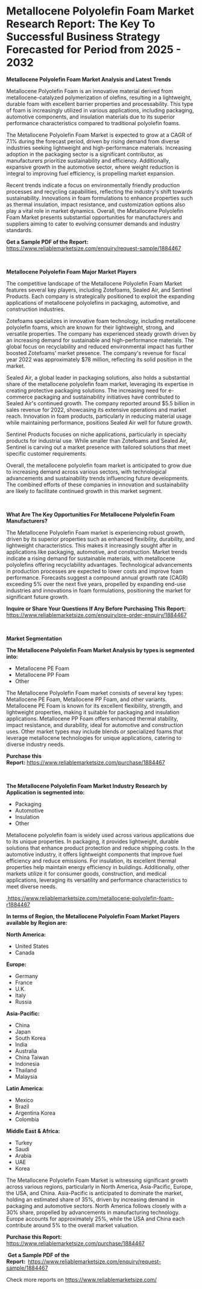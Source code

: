 <p><h1>Metallocene Polyolefin Foam Market Research Report: The Key To Successful Business Strategy Forecasted for Period from 2025 - 2032</h1></p><p><strong>Metallocene Polyolefin Foam Market Analysis and Latest Trends</strong></p>
<p><p>Metallocene Polyolefin Foam is an innovative material derived from metallocene-catalyzed polymerization of olefins, resulting in a lightweight, durable foam with excellent barrier properties and processability. This type of foam is increasingly utilized in various applications, including packaging, automotive components, and insulation materials due to its superior performance characteristics compared to traditional polyolefin foams.</p><p>The Metallocene Polyolefin Foam Market is expected to grow at a CAGR of 7.1% during the forecast period, driven by rising demand from diverse industries seeking lightweight and high-performance materials. Increasing adoption in the packaging sector is a significant contributor, as manufacturers prioritize sustainability and efficiency. Additionally, expansive growth in the automotive sector, where weight reduction is integral to improving fuel efficiency, is propelling market expansion.</p><p>Recent trends indicate a focus on environmentally friendly production processes and recycling capabilities, reflecting the industry's shift towards sustainability. Innovations in foam formulations to enhance properties such as thermal insulation, impact resistance, and customization options also play a vital role in market dynamics. Overall, the Metallocene Polyolefin Foam Market presents substantial opportunities for manufacturers and suppliers aiming to cater to evolving consumer demands and industry standards.</p></p>
<p><strong>Get a Sample PDF of the Report:&nbsp;</strong> <a href="https://www.reliablemarketsize.com/enquiry/request-sample/1884467?utm_campaign=2453&utm_medium=2&utm_source=Github&utm_content=ia&utm_term=03042025&utm_id=metallocene-polyolefin-foam">https://www.reliablemarketsize.com/enquiry/request-sample/1884467</a></p>
<p>&nbsp;</p>
<p><strong>Metallocene Polyolefin Foam Major Market Players</strong></p>
<p><p>The competitive landscape of the Metallocene Polyolefin Foam Market features several key players, including Zotefoams, Sealed Air, and Sentinel Products. Each company is strategically positioned to exploit the expanding applications of metallocene polyolefins in packaging, automotive, and construction industries.</p><p>Zotefoams specializes in innovative foam technology, including metallocene polyolefin foams, which are known for their lightweight, strong, and versatile properties. The company has experienced steady growth driven by an increasing demand for sustainable and high-performance materials. The global focus on recyclability and reduced environmental impact has further boosted Zotefoams’ market presence. The company's revenue for fiscal year 2022 was approximately $78 million, reflecting its solid position in the market.</p><p>Sealed Air, a global leader in packaging solutions, also holds a substantial share of the metallocene polyolefin foam market, leveraging its expertise in creating protective packaging solutions. The increasing need for e-commerce packaging and sustainability initiatives have contributed to Sealed Air's continued growth. The company reported around $5.5 billion in sales revenue for 2022, showcasing its extensive operations and market reach. Innovation in foam products, particularly in reducing material usage while maintaining performance, positions Sealed Air well for future growth.</p><p>Sentinel Products focuses on niche applications, particularly in specialty products for industrial use. While smaller than Zotefoams and Sealed Air, Sentinel is carving out a market presence with tailored solutions that meet specific customer requirements.</p><p>Overall, the metallocene polyolefin foam market is anticipated to grow due to increasing demand across various sectors, with technological advancements and sustainability trends influencing future developments. The combined efforts of these companies in innovation and sustainability are likely to facilitate continued growth in this market segment.</p></p>
<p>&nbsp;</p>
<p><strong>What Are The Key Opportunities For Metallocene Polyolefin Foam Manufacturers?</strong></p>
<p><p>The Metallocene Polyolefin Foam market is experiencing robust growth, driven by its superior properties such as enhanced flexibility, durability, and lightweight characteristics. This makes it increasingly sought after in applications like packaging, automotive, and construction. Market trends indicate a rising demand for sustainable materials, with metallocene polyolefins offering recyclability advantages. Technological advancements in production processes are expected to lower costs and improve foam performance. Forecasts suggest a compound annual growth rate (CAGR) exceeding 5% over the next five years, propelled by expanding end-use industries and innovations in foam formulations, positioning the market for significant future growth.</p></p>
<p><strong>Inquire or Share Your Questions If Any Before Purchasing This Report:</strong> <a href="https://www.reliablemarketsize.com/enquiry/pre-order-enquiry/1884467?utm_campaign=2453&utm_medium=2&utm_source=Github&utm_content=ia&utm_term=03042025&utm_id=metallocene-polyolefin-foam">https://www.reliablemarketsize.com/enquiry/pre-order-enquiry/1884467</a></p>
<p>&nbsp;</p>
<p><strong>Market Segmentation</strong></p>
<p><strong>The Metallocene Polyolefin Foam Market Analysis by types is segmented into:</strong></p>
<p><ul><li>Metallocene PE Foam</li><li>Metallocene PP Foam</li><li>Other</li></ul></p>
<p><p>The Metallocene Polyolefin Foam market consists of several key types: Metallocene PE Foam, Metallocene PP Foam, and other variants. Metallocene PE Foam is known for its excellent flexibility, strength, and lightweight properties, making it suitable for packaging and insulation applications. Metallocene PP Foam offers enhanced thermal stability, impact resistance, and durability, ideal for automotive and construction uses. Other market types may include blends or specialized foams that leverage metallocene technologies for unique applications, catering to diverse industry needs.</p></p>
<p><strong>Purchase this Report:&nbsp;</strong><a href="https://www.reliablemarketsize.com/purchase/1884467?utm_campaign=2453&utm_medium=2&utm_source=Github&utm_content=ia&utm_term=03042025&utm_id=metallocene-polyolefin-foam">https://www.reliablemarketsize.com/purchase/1884467</a></p>
<p>&nbsp;</p>
<p><strong>The Metallocene Polyolefin Foam Market Industry Research by Application is segmented into:</strong></p>
<p><ul><li>Packaging</li><li>Automotive</li><li>Insulation</li><li>Other</li></ul></p>
<p><p>Metallocene polyolefin foam is widely used across various applications due to its unique properties. In packaging, it provides lightweight, durable solutions that enhance product protection and reduce shipping costs. In the automotive industry, it offers lightweight components that improve fuel efficiency and reduce emissions. For insulation, its excellent thermal properties help maintain energy efficiency in buildings. Additionally, other markets utilize it for consumer goods, construction, and medical applications, leveraging its versatility and performance characteristics to meet diverse needs.</p></p>
<p><a href="https://www.reliablemarketsize.com/metallocene-polyolefin-foam-r1884467?utm_campaign=2453&utm_medium=2&utm_source=Github&utm_content=ia&utm_term=03042025&utm_id=metallocene-polyolefin-foam">&nbsp;https://www.reliablemarketsize.com/metallocene-polyolefin-foam-r1884467</a></p>
<p><strong>In terms of Region, the Metallocene Polyolefin Foam Market Players available by Region are:</strong></p>
<p>
    <p> <strong> North America: </strong>
        <ul>
            <li>United States</li>
            <li>Canada</li>
        </ul>
        </p> 
    <p> <strong> Europe: </strong>
        <ul>
            <li>Germany</li>
            <li>France</li>
            <li>U.K.</li>
            <li>Italy</li>
            <li>Russia</li>
        </ul>
        </p> 
    <p> <strong> Asia-Pacific: </strong>
        <ul>
            <li>China</li>
            <li>Japan</li>
            <li>South Korea</li>
            <li>India</li>
            <li>Australia</li>
            <li>China Taiwan</li>
            <li>Indonesia</li>
            <li>Thailand</li>
            <li>Malaysia</li>
        </ul>
        </p> 
    <p> <strong> Latin America: </strong>
        <ul>
            <li>Mexico</li>
            <li>Brazil</li>
            <li>Argentina Korea</li>
            <li>Colombia</li>
        </ul>
        </p> 
    <p> <strong> Middle East & Africa: </strong>
        <ul>
            <li>Turkey</li>
            <li>Saudi</li>
            <li>Arabia</li>
            <li>UAE</li>
            <li>Korea</li>
        </ul>
    </p>
    </p>
<p><p>The Metallocene Polyolefin Foam Market is witnessing significant growth across various regions, particularly in North America, Asia-Pacific, Europe, the USA, and China. Asia-Pacific is anticipated to dominate the market, holding an estimated share of 35%, driven by increasing demand in packaging and automotive sectors. North America follows closely with a 30% share, propelled by advancements in manufacturing technology. Europe accounts for approximately 25%, while the USA and China each contribute around 5% to the overall market valuation.</p></p>
<p><strong>Purchase this Report: </strong><a href="https://www.reliablemarketsize.com/purchase/1884467?utm_campaign=2453&utm_medium=2&utm_source=Github&utm_content=ia&utm_term=03042025&utm_id=metallocene-polyolefin-foam">https://www.reliablemarketsize.com/purchase/1884467</a></p>
<p>&nbsp;<strong>Get a Sample PDF of the Report:&nbsp;&nbsp;</strong><a href="https://www.reliablemarketsize.com/enquiry/request-sample/1884467?utm_campaign=2453&utm_medium=2&utm_source=Github&utm_content=ia&utm_term=03042025&utm_id=metallocene-polyolefin-foam">https://www.reliablemarketsize.com/enquiry/request-sample/1884467</a></p>
<p><strong></strong></p>
<p>Check more reports on <a href="https://www.reliablemarketsize.com/?utm_campaign=2453&utm_medium=2&utm_source=Github&utm_content=ia&utm_term=03042025&utm_id=metallocene-polyolefin-foam">https://www.reliablemarketsize.com/</a></p>